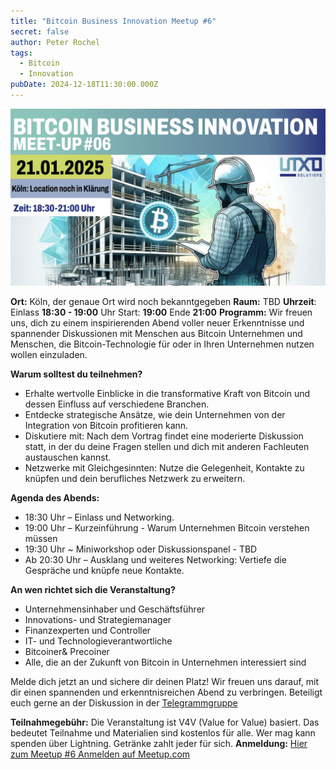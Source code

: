 ```yaml
---
title: "Bitcoin Business Innovation Meetup #6"
secret: false
author: Peter Rochel
tags:
  - Bitcoin
  - Innovation
pubDate: 2024-12-18T11:30:00.000Z
---
```

![Bitcoin Business Innovation Meetup Köln ](images/btc_bbi_meetup6.001.jpeg)

**Ort:** Köln, der genaue Ort wird noch bekanntgegeben
**Raum:** TBD
**Uhrzeit**:
Einlass **18:30 - 19:00** Uhr
Start: **19:00**
Ende **21:00**
**Programm:**
Wir freuen uns, dich zu einem inspirierenden Abend voller neuer Erkenntnisse und spannender Diskussionen mit Menschen aus Bitcoin Unternehmen und Menschen, die Bitcoin-Technologie für oder in Ihren Unternehmen nutzen wollen einzuladen.

**Warum solltest du teilnehmen?**

* Erhalte wertvolle Einblicke in die transformative Kraft von Bitcoin und dessen Einfluss auf verschiedene Branchen.
* Entdecke strategische Ansätze, wie dein Unternehmen von der Integration von Bitcoin profitieren kann.
* Diskutiere mit: Nach dem Vortrag findet eine moderierte Diskussion statt, in der du deine Fragen stellen und dich mit anderen Fachleuten austauschen kannst.
* Netzwerke mit Gleichgesinnten: Nutze die Gelegenheit, Kontakte zu knüpfen und dein berufliches Netzwerk zu erweitern.

**Agenda des Abends:**

* 18:30 Uhr – Einlass und Networking.
* 19:00 Uhr – Kurzeinführung - Warum Unternehmen Bitcoin verstehen müssen
* 19:30 Uhr ~ Miniworkshop oder Diskussionspanel - TBD
* Ab 20:30 Uhr – Ausklang und weiteres Networking: Vertiefe die Gespräche und knüpfe neue Kontakte.

**An wen richtet sich die Veranstaltung?**

* Unternehmensinhaber und Geschäftsführer
* Innovations- und Strategiemanager
* Finanzexperten und Controller
* IT- und Technologieverantwortliche
* Bitcoiner& Precoiner
* Alle, die an der Zukunft von Bitcoin in Unternehmen interessiert sind

Melde dich jetzt an und sichere dir deinen Platz!
Wir freuen uns darauf, mit dir einen spannenden und erkenntnisreichen Abend zu verbringen.
Beteiligt euch gerne an der Diskussion in der [Telegrammgruppe](https://t.me/BitcoinBusinessInnovationMeetup)

**Teilnahmegebühr:** Die Veranstaltung ist V4V (Value for Value) basiert. Das bedeutet Teilnahme und Materialien sind kostenlos für alle. Wer mag kann spenden über Lightning. Getränke zahlt jeder für sich.
**Anmeldung:** [Hier zum Meetup #6 Anmelden auf Meetup.com](https://www.meetup.com/bitcoin-business-innovation/events/305143952/?utm_medium=referral&utm_campaign=share-btn_savedevents_share_modal&utm_source=link)
